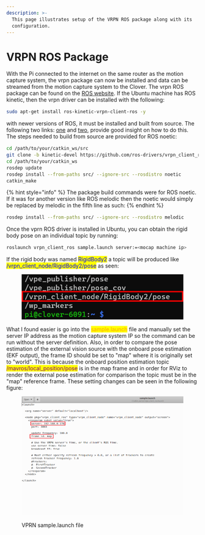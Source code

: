 ```yaml
---
description: >-
  This page illustrates setup of the VRPN ROS package along with its
  configuration.
---
```


# VRPN ROS Package

With the Pi connected to the internet on the same router as the motion capture system, the vrpn package can now be installed and data can be streamed from the motion capture system to the Clover. The vrpn ROS package can be found on the [ROS website](http://wiki.ros.org/vrpn\_client\_ros). If the Ubuntu machine has ROS kinetic, then the vrpn driver can be installed with the following:

```bash
sudo apt-get install ros-kinetic-vrpn-client-ros -y
```

with newer versions of ROS, it must be installed and built from source. The following two links: [one](https://answers.ros.org/question/285887/ros\_vrpn\_client-installation-help/) and [two](https://answers.ros.org/question/297054/vrpn\_client\_ros-unable-to-locate-package/), provide good insight on how to do this. The steps needed to build from source are provided for ROS noetic:

```bash
cd /path/to/your/catkin_ws/src
git clone -b kinetic-devel https://github.com/ros-drivers/vrpn_client_ros.git
cd /path/to/your/catkin_ws
rosdep update
rosdep install --from-paths src/ --ignore-src --rosdistro noetic
catkin_make
```

{% hint style="info" %}
The package build commands were for ROS noetic. If it was for another version like ROS melodic then the noetic would simply be replaced by melodic in the fifth line as such:
{% endhint %}

```bash
rosdep install --from-paths src/ --ignore-src --rosdistro melodic
```

Once the vprn ROS driver is installed in Ubuntu, you can obtain the rigid body pose on an individual topic by running:

```bash
roslaunch vrpn_client_ros sample.launch server:=<mocap machine ip>
```

If the rigid body was named <mark style="color:blue;">RigidBody2</mark> a topic will be produced like <mark style="color:blue;">/vrpn\_client\_node/RigidBody2/pose</mark> as seen:&#x20;

<figure><img src="../../.gitbook/assets/vrpn_topic_edit.png" alt=""><figcaption></figcaption></figure>

What I found easier is go into the <mark style="color:orange;">sample.launch</mark> file and manually set the server IP address as the motion capture system IP so the command can be run without the server definition. Also, in order to compare the pose estimation of the external vision source with the onboard pose estimation (EKF output), the frame ID should be set to "map" where it is originally set to "world". This is because the onboard position estimation topic <mark style="color:purple;">/mavros/local\_position/pose</mark> is in the map frame and in order for RViz to render the external pose estimation for comparison the topic must be in the "map" reference frame. These setting changes can be seen in the following figure:

<figure><img src="../../.gitbook/assets/vrpnLaunch.png" alt=""><figcaption><p>VPRN sample.launch file</p></figcaption></figure>
